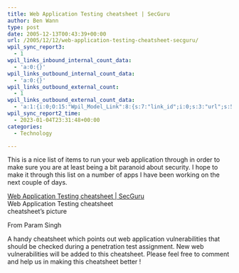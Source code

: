 ```yaml
---
title: Web Application Testing cheatsheet | SecGuru
author: Ben Wann
type: post
date: 2005-12-13T00:43:39+00:00
url: /2005/12/12/web-application-testing-cheatsheet-secguru/
wpil_sync_report3:
  - 1
wpil_links_inbound_internal_count_data:
  - 'a:0:{}'
wpil_links_outbound_internal_count_data:
  - 'a:0:{}'
wpil_links_outbound_external_count:
  - 1
wpil_links_outbound_external_count_data:
  - 'a:1:{i:0;O:15:"Wpil_Model_Link":8:{s:7:"link_id";i:0;s:3:"url";s:57:"http://www.secguru.com/web_application_testing_cheatsheet";s:4:"host";s:11:"secguru.com";s:8:"internal";b:0;s:4:"post";N;s:6:"anchor";s:44:"Web Application Testing cheatsheet | SecGuru";s:15:"added_by_plugin";b:0;s:8:"location";s:7:"content";}}'
wpil_sync_report2_time:
  - 2023-01-04T23:31:48+00:00
categories:
  - Technology

---
```

This is a nice list of items to run your web application through in order to make sure you are at least being a bit paranoid about security. I hope to make it through this list on a number of apps I have been working on the next couple of days.

[Web Application Testing cheatsheet | SecGuru][1]  
Web Application Testing cheatsheet  
cheatsheet&#8217;s picture

From Param Singh

A handy cheatsheet which points out web application vulnerabilities that should be checked during a penetration test assignment. New web vulnerabilities will be added to this cheatsheet. Please feel free to comment and help us in making this cheatsheet better !

 [1]: http://www.secguru.com/web_application_testing_cheatsheet
